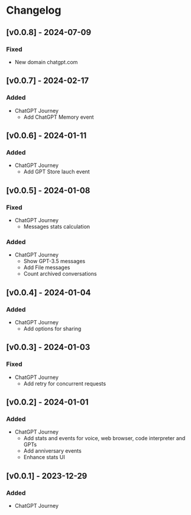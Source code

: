 # Changelog

## [v0.0.8] - 2024-07-09

### Fixed

- New domain chatgpt.com

## [v0.0.7] - 2024-02-17

### Added

- ChatGPT Journey
  - Add ChatGPT Memory event

## [v0.0.6] - 2024-01-11

### Added

- ChatGPT Journey
  - Add GPT Store lauch event

## [v0.0.5] - 2024-01-08

### Fixed

- ChatGPT Journey
  - Messages stats calculation

### Added

- ChatGPT Journey
  - Show GPT-3.5 messages
  - Add File messages
  - Count archived conversations

## [v0.0.4] - 2024-01-04

### Added

- ChatGPT Journey
  - Add options for sharing

## [v0.0.3] - 2024-01-03

### Fixed

- ChatGPT Journey
  - Add retry for concurrent requests

## [v0.0.2] - 2024-01-01

### Added

- ChatGPT Journey
  - Add stats and events for voice, web browser, code interpreter and GPTs
  - Add anniversary events
  - Enhance stats UI

## [v0.0.1] - 2023-12-29

### Added

- ChatGPT Journey
